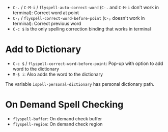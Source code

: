 - `C-.` / `C-M-i` / `flyspell-auto-correct-word` (`C-.` and `C-M-i` don't work in terminal): Correct word at point
- `C-;` / `flyspell-correct-word-before-point` (`C-;` doesn't work in terminal): Correct previous word
- `C-c $` is the only spelling correction binding that works in terminal

# Add to Dictionary

- `C-c $` / `flyspell-correct-word-before-point`: Pop-up with option to add word to the dictionary
- `M-$ i`: Also adds the word to the dictionary

The variable `ispell-personal-dictionary` has personal dictionary path.

# On Demand Spell Checking

- `flyspell-buffer`: On demand check buffer
- `flyspell-region`: On demand check region
